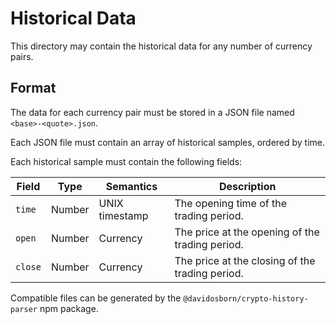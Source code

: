 # Historical Data

This directory may contain the historical data for any number of currency pairs.

## Format

The data for each currency pair must be stored in a JSON file named ```<base>-<quote>.json```.

Each JSON file must contain an array of historical samples, ordered by time.

Each historical sample must contain the following fields:

| Field        | Type   | Semantics      | Description                                     |
| ------------ | ------ | -------------- | ----------------------------------------------- |
| ```time```   | Number | UNIX timestamp | The opening time of the trading period.         |
| ```open```   | Number | Currency       | The price at the opening of the trading period. |
| ```close```  | Number | Currency       | The price at the closing of the trading period. |

Compatible files can be generated by the ```@davidosborn/crypto-history-parser``` npm package.
